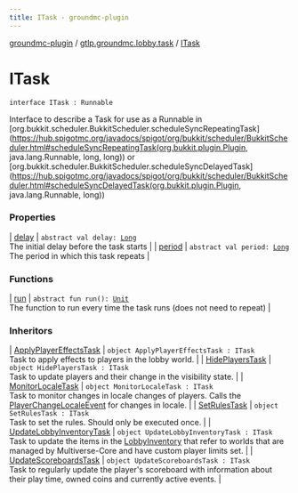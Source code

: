 ```yaml
---
title: ITask - groundmc-plugin
---
```


[groundmc-plugin](../../index.html) / [gtlp.groundmc.lobby.task](../index.html) / [ITask](.)

# ITask

`interface ITask : Runnable`

Interface to describe a Task for use as a Runnable
in [org.bukkit.scheduler.BukkitScheduler.scheduleSyncRepeatingTask](https://hub.spigotmc.org/javadocs/spigot/org/bukkit/scheduler/BukkitScheduler.html#scheduleSyncRepeatingTask(org.bukkit.plugin.Plugin, java.lang.Runnable, long, long))
or [org.bukkit.scheduler.BukkitScheduler.scheduleSyncDelayedTask](https://hub.spigotmc.org/javadocs/spigot/org/bukkit/scheduler/BukkitScheduler.html#scheduleSyncDelayedTask(org.bukkit.plugin.Plugin, java.lang.Runnable, long))

### Properties

| [delay](delay.html) | `abstract val delay: `[`Long`](https://kotlinlang.org/api/latest/jvm/stdlib/kotlin/-long/index.html)<br>The initial delay before the task starts |
| [period](period.html) | `abstract val period: `[`Long`](https://kotlinlang.org/api/latest/jvm/stdlib/kotlin/-long/index.html)<br>The period in which this task repeats |

### Functions

| [run](run.html) | `abstract fun run(): `[`Unit`](https://kotlinlang.org/api/latest/jvm/stdlib/kotlin/-unit/index.html)<br>The function to run every time the task runs (does not need to repeat) |

### Inheritors

| [ApplyPlayerEffectsTask](../-apply-player-effects-task/index.html) | `object ApplyPlayerEffectsTask : ITask`<br>Task to apply effects to players in the lobby world. |
| [HidePlayersTask](../-hide-players-task/index.html) | `object HidePlayersTask : ITask`<br>Task to update players and their change in the visibility state. |
| [MonitorLocaleTask](../-monitor-locale-task/index.html) | `object MonitorLocaleTask : ITask`<br>Task to monitor changes in locale changes of players. Calls the [PlayerChangeLocaleEvent](../../gtlp.groundmc.lobby.event/-player-change-locale-event/index.html) for changes in locale. |
| [SetRulesTask](../-set-rules-task/index.html) | `object SetRulesTask : ITask`<br>Task to set the rules. Should only be executed once. |
| [UpdateLobbyInventoryTask](../-update-lobby-inventory-task/index.html) | `object UpdateLobbyInventoryTask : ITask`<br>Task to update the items in the [LobbyInventory](../../gtlp.groundmc.lobby.inventory/-lobby-inventory/index.html) that refer to worlds that are managed by Multiverse-Core and have custom player limits set. |
| [UpdateScoreboardsTask](../-update-scoreboards-task/index.html) | `object UpdateScoreboardsTask : ITask`<br>Task to regularly update the player's scoreboard with information about their play time, owned coins and currently active events. |

